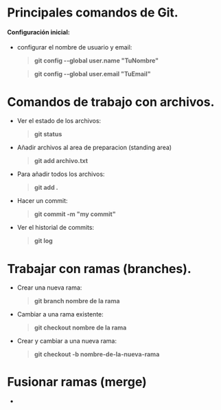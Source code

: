 # Principales comandos de Git.
#### Configuración inicial:
 + configurar el nombre de usuario y email:

   > **git config --global user.name "TuNombre"**

   >**git config --global user.email "TuEmail"**

# Comandos de trabajo con archivos.
 + Ver el estado de los archivos:
   >**git status**
 + Añadir archivos al area de preparacion (standing area)
   >**git add archivo.txt**
 + Para añadir todos los archivos:
   >**git add .**
 + Hacer un commit:
   >**git commit -m "my commit"**
 + Ver el historial de commits:
   >**git log**


# Trabajar con ramas (branches).
 + Crear una nueva rama:
   >**git branch nombre de la rama**
 + Cambiar a una rama existente:
   >**git checkout nombre de la rama**
 + Crear y cambiar a una nueva rama:
   >**git checkout -b nombre-de-la-nueva-rama**


# Fusionar ramas (merge)
  + 
